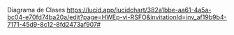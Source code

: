 Diagrama de Clases
https://lucid.app/lucidchart/382a1bbe-aa61-4a5a-bc04-e70fd74ba20a/edit?page=HWEp-vi-RSFO&invitationId=inv_af19b9b4-7171-45d9-8c12-8fd2473af907#
